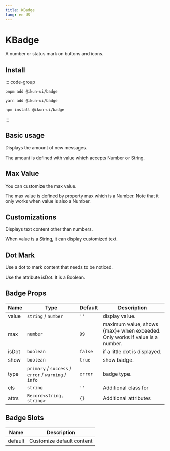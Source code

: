 ```yaml
---
title: KBadge
lang: en-US
---
```


# KBadge

A number or status mark on buttons and icons.

## Install

::: code-group

```bash [pnpm]
pnpm add @ikun-ui/badge
```

```bash [yarn]
yarn add @ikun-ui/badge
```

```bash [npm]
npm install @ikun-ui/badge
```

:::

## Basic usage

Displays the amount of new messages.

The amount is defined with value which accepts Number or String.

<demo src="badge/basic.svelte"  github='Badge'></demo>

## Max Value

You can customize the max value.

The max value is defined by property max which is a Number. Note that it only works when value is also a Number.

<demo src="badge/max-value.svelte" github='Badge'></demo>

## Customizations

Displays text content other than numbers.

When value is a String, it can display customized text.

<demo src="badge/customizations.svelte" github='Badge'></demo>

## Dot Mark

Use a dot to mark content that needs to be noticed.

Use the attribute isDot. It is a Boolean.

<demo src="badge/dot-mark.svelte" github='Badge'></demo>

## Badge Props

| Name  | Type                                                 | Default | Description                                                                 |
| ----- | ---------------------------------------------------- | ------- | --------------------------------------------------------------------------- |
| value | `string` / `number`                                  | `''`    | display value.                                                              |
| max   | `number`                                             | `99`    | maximum value, shows {max}+ when exceeded. Only works if value is a number. |
| isDot | `boolean`                                            | `false` | if a little dot is displayed.                                               |
| show  | `boolean`                                            | `true`  | show badge.                                                                 |
| type  | `primary` / `success` / `error` / `warning` / `info` | `error` | badge type.                                                                 |
| cls   | `string`                                             | `''`    | Additional class for                                                        |
| attrs | `Record<string, string>`                             | `{}`    | Additional attributes                                                       |

## Badge Slots

| Name    | Description               |
| ------- | ------------------------- |
| default | Customize default content |
